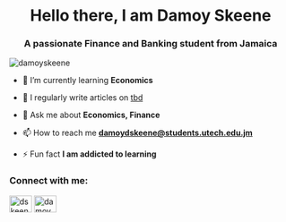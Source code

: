 <h1 align="center">Hello there, I am Damoy Skeene</h1>
<h3 align="center">A passionate Finance and Banking student from Jamaica</h3>

<p align="left"> <img src="https://komarev.com/ghpvc/?username=damoyskeene&label=Profile%20views&color=0e75b6&style=flat" alt="damoyskeene" /> </p>

- 🌱 I’m currently learning **Economics**

- 📝 I regularly write articles on [tbd](tbd)

- 💬 Ask me about **Economics, Finance**

- 📫 How to reach me **damoydskeene@students.utech.edu.jm**

- ⚡ Fun fact **I am addicted to learning**

<h3 align="left">Connect with me:</h3>
<p align="left">
<a href="https://linkedin.com/in/dskeene" target="blank"><img align="center" src="https://raw.githubusercontent.com/rahuldkjain/github-profile-readme-generator/master/src/images/icons/Social/linked-in-alt.svg" alt="dskeene" height="30" width="40" /></a>
<a href="https://instagram.com/damoydskeene" target="blank"><img align="center" src="https://raw.githubusercontent.com/rahuldkjain/github-profile-readme-generator/master/src/images/icons/Social/instagram.svg" alt="damoydskeene" height="30" width="40" /></a>
</a>
</a>
</p>
